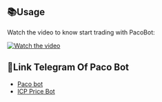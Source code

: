 ## 📚Usage
Watch the video to know start trading with PacoBot:

[![Watch the video](https://img.youtube.com/vi/VN8iUC567uE/0.jpg)](https://www.youtube.com/watch?v=VN8iUC567uE)

## 🔗Link Telegram Of Paco Bot

   * [Paco bot](https://t.me/icpPacaBot)
   * [ICP Price Bot](https://t.me/ICPricebot)
